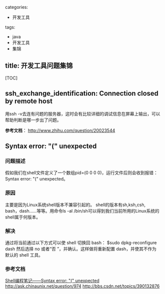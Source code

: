 
categories:
 - 开发工具

tags:
 - java
 - 开发工具
 - 集锦

title: 开发工具问题集锦
---


[TOC]


## ssh_exchange_identification: Connection closed by remote host
用ssh -v去连有问题的服务器，这时会有比较详细的调试信息在屏幕上输出，可以帮助判断是哪一步出了问题。

**参考文档**：
http://www.zhihu.com/question/20023544


## Syntax error: "(" unexpected

### 问题描述
假如我们在shell文件定义了一个数组pid=(0 0 0 0)，运行文件后则会收到报错：Syntax error: "(" unexpected。

### 原因
主要是因为Linux系统shell版本不兼容引起的。 shell的版本有sh,ksh,csh, bash，dash……等等。用命令ls -al /bin/sh可以得到我们当前所用的Linux系统的shell属于何版本。

### 解决
通过将当前通过以下方式可以使 shell 切换回 bash：
 $sudo dpkg-reconfigure dash
然后选择 no 或者“否 ”，并确认。这样做将重新配置 dash，并使其不作为默认的 shell 工具。

### 参考文档
[Shell编程笔记——Syntax error: "(" unexpected](http://blog.csdn.net/breeze5428/article/details/27353583)
http://ask.chinaunix.net/question/974
http://bbs.csdn.net/topics/390132876

<!-- more -->



